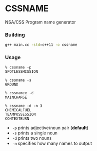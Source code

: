 # CSSNAME

NSA/CSS Program name generator

### Building

```sh
g++ main.cc -std=c++11 -o cssname
```

### Usage

```
% cssname -p
SPOTLESSMISSION

% cssname -s
GROUND

% cssnamee -d
MAINCHARGE

% cssname -d -n 3
CHEMICALFUEL
TEAMPOSSESSION
CONTEXTBURN
```

- `-p` prints adjective/noun pair (**default**)
- `-s` prints a single noun
- `-d` prints two nouns
- `-n` specifies how many names to output
